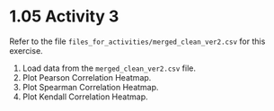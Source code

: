 # 1.05 Activity 3

Refer to the file `files_for_activities/merged_clean_ver2.csv` for this exercise.

1. Load data from the `merged_clean_ver2.csv` file.
2. Plot Pearson Correlation Heatmap.
3. Plot Spearman Correlation Heatmap.
4. Plot Kendall Correlation Heatmap.
